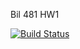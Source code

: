 Bil 481 HW1

[![Build Status](https://travis-ci.com/bozgenc/481_hw1.svg?branch=main)](https://travis-ci.com/bozgenc/481_hw1)